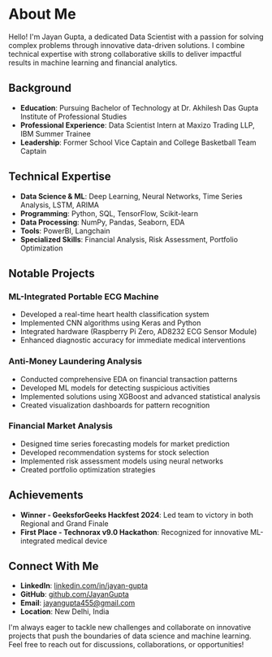 # About Me

Hello! I'm Jayan Gupta, a dedicated Data Scientist with a passion for solving complex problems through innovative data-driven solutions. I combine technical expertise with strong collaborative skills to deliver impactful results in machine learning and financial analytics.

## Background
- **Education**: Pursuing Bachelor of Technology at Dr. Akhilesh Das Gupta Institute of Professional Studies
- **Professional Experience**: Data Scientist Intern at Maxizo Trading LLP, IBM Summer Trainee
- **Leadership**: Former School Vice Captain and College Basketball Team Captain

## Technical Expertise
- **Data Science & ML**: Deep Learning, Neural Networks, Time Series Analysis, LSTM, ARIMA
- **Programming**: Python, SQL, TensorFlow, Scikit-learn
- **Data Processing**: NumPy, Pandas, Seaborn, EDA
- **Tools**: PowerBI, Langchain
- **Specialized Skills**: Financial Analysis, Risk Assessment, Portfolio Optimization

## Notable Projects

### ML-Integrated Portable ECG Machine
- Developed a real-time heart health classification system
- Implemented CNN algorithms using Keras and Python
- Integrated hardware (Raspberry Pi Zero, AD8232 ECG Sensor Module)
- Enhanced diagnostic accuracy for immediate medical interventions

### Anti-Money Laundering Analysis
- Conducted comprehensive EDA on financial transaction patterns
- Developed ML models for detecting suspicious activities
- Implemented solutions using XGBoost and advanced statistical analysis
- Created visualization dashboards for pattern recognition

### Financial Market Analysis
- Designed time series forecasting models for market prediction
- Developed recommendation systems for stock selection
- Implemented risk assessment models using neural networks
- Created portfolio optimization strategies

## Achievements
- **Winner - GeeksforGeeks Hackfest 2024**: Led team to victory in both Regional and Grand Finale
- **First Place - Technorax v9.0 Hackathon**: Recognized for innovative ML-integrated medical device

## Connect With Me
- **LinkedIn**: [linkedin.com/in/jayan-gupta](https://linkedin.com/in/jayan-gupta)
- **GitHub**: [github.com/JayanGupta](https://github.com/JayanGupta)
- **Email**: jayangupta455@gmail.com
- **Location**: New Delhi, India

I'm always eager to tackle new challenges and collaborate on innovative projects that push the boundaries of data science and machine learning. Feel free to reach out for discussions, collaborations, or opportunities!
